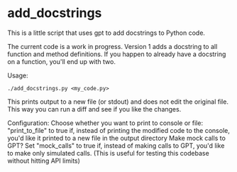 # add_docstrings

This is a little script that uses gpt to add docstrings to Python code.

The current code is a work in progress. Version 1 adds a docstring to all
function and method definitions. If you happen to already have a docstring on a
function, you'll end up with two.

Usage:

    ./add_docstrings.py <my_code.py>

This prints output to a new file (or stdout) and does not edit the original file. This way you
can run a diff and see if you like the changes.

Configuration:
    Choose whether you want to print to console or file: "print_to_file" to true if, instead of printing the modified code to the console, you'd like it printed to a new file in the output directory
    Make mock calls to GPT? Set "mock_calls" to true if, instead of making calls to GPT, you'd like to make only simulated calls. (This is useful for testing this codebase without hitting API limits)